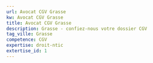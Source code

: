 ```yaml
---
url: Avocat CGV Grasse
kw: Avocat CGV Grasse
title: Avocat CGV Grasse
description: Grasse - confiez-nous votre dossier CGV
tag_ville: Grasse
competence: CGV
expertise: droit-ntic
extertise_id: 1
---
```

